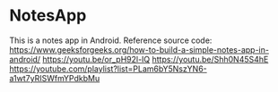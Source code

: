 # NotesApp
This is a notes app in Android. Reference source code:
  https://www.geeksforgeeks.org/how-to-build-a-simple-notes-app-in-android/
  https://youtu.be/or_pH92l-IQ
  https://youtu.be/Shh0N45S4hE
  https://youtube.com/playlist?list=PLam6bY5NszYN6-a1wt7yRISWfmYPdkbMu

